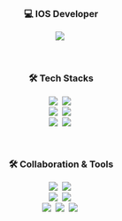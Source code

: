 <h3 align="center">💻 IOS Developer</h3>
<p align="center">
  <a href="mailto:aroxb6@gmail.com"><img src="https://img.shields.io/badge/aroxb6@gmail.com-D14836?style=flat-square&logo=gmail&logoColor=white"/></a>&nbsp 
  <br>
</p>
<br>
<h3 align="center">🛠 Tech Stacks</h3>
<p align="center">
  <img src="https://img.shields.io/badge/iOS-000000?style=for-the-badge&logo=ios&logoColor=white"/></a>&nbsp 
  <img src="https://img.shields.io/badge/swift-F54A2A?style=for-the-badge&logo=swift&logoColor=white"/></a>&nbsp 
  <br>
  <img src="https://img.shields.io/badge/Android%20Studio-3DDC84.svg?style=for-the-badge&logo=android-studio&logoColor=white"/></a>&nbsp 
  <img src="https://img.shields.io/badge/Android-3DDC84?style=for-the-badge&logo=android&logoColor=white"/></a>&nbsp 
  <br>
  <img src="https://img.shields.io/badge/java-%23ED8B00.svg?style=for-the-badge&logo=java&logoColor=white"/></a>&nbsp 
  <img src="https://img.shields.io/badge/python-3670A0?style=for-the-badge&logo=python&logoColor=ffdd54"/></a>&nbsp 
</p>
<br>
<h3 align="center">🛠 Collaboration & Tools</h3>
<p align="center">
  <img src="https://img.shields.io/badge/Slack-4A154B?style=for-the-badge&logo=slack&logoColor=white"/></a>&nbsp 
  <img src="https://img.shields.io/badge/Sourcetree-0052CC?style=for-the-badge&logo=Sourcetree&logoColor=white"/></a>&nbsp 
  <br>
  <img src="https://img.shields.io/badge/Zeplin-F3C055.svg?style=for-the-badge&logo=Zeplin&logoColor=white"/></a>&nbsp 
  <img src="https://img.shields.io/badge/Figma-F24E1E.svg?style=for-the-badge&logo=Figma&logoColor=white"/></a>&nbsp 
  <br>
  <img src="https://img.shields.io/badge/git-%23F05033.svg?style=for-the-badge&logo=git&logoColor=white"/></a>&nbsp 
  <img src="https://img.shields.io/badge/github-%23121011.svg?style=for-the-badge&logo=github&logoColor=white"/></a>&nbsp 
  <img src="https://img.shields.io/badge/gitlab-%23181717.svg?style=for-the-badge&logo=gitlab&logoColor=white"/></a>&nbsp 
</p>

<!-- 
<h3 align="center">🪄 Blog 🪄</h3>
<div align="center" style="text-align:center">
  [![Velog's GitHub stats](https://velog-readme-stats.vercel.app/api?name=woo0_hooo&tag=기술면접대비)](https://velog.io/@woo0_hooo)
  [![Velog's GitHub stats](https://velog-readme-stats.vercel.app/api?name=woo0_hooo)](https://velog.io/@woo0_hooo)
</div>
-->
